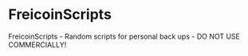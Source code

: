 FreicoinScripts
===============

FreicoinScripts - Random scripts for personal back ups - DO NOT USE COMMERCIALLY! 
